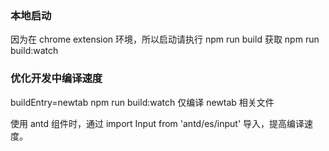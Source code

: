 ### 本地启动

因为在 chrome extension 环境，所以启动请执行 npm run build 获取 npm run build:watch

### 优化开发中编译速度

buildEntry=newtab npm run build:watch 仅编译 newtab 相关文件

使用 antd 组件时，通过 import Input from 'antd/es/input' 导入，提高编译速度。
